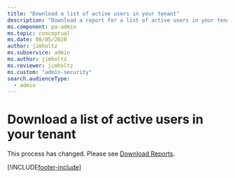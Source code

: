```yaml
---
title: "Download a list of active users in your tenant"
description: "Download a report for a list of active users in your tenant."
ms.component: pa-admin
ms.topic: conceptual
ms.date: 08/05/2020
author: jimholtz
ms.subservice: admin
ms.author: jimholtz
ms.reviewer: jimholtz
ms.custom: "admin-security"
search.audienceType: 
  - admin
---
```


# Download a list of active users in your tenant

This process has changed. Please see [Download Reports](analytics-common-data-service.md#download-reports).


[!INCLUDE[footer-include](../includes/footer-banner.md)]
